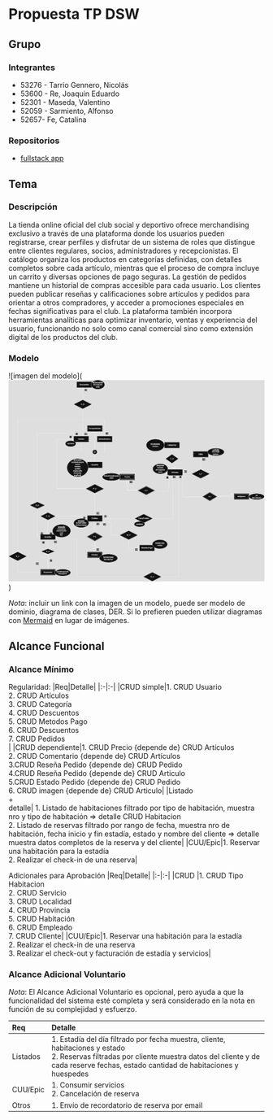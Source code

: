 # Propuesta TP DSW

## Grupo
### Integrantes
* 53276 - Tarrio Gennero, Nicolás
* 53600 - Re, Joaquin Eduardo
* 52301 - Maseda, Valentino
* 52059 - Sarmiento, Alfonso
* 52657- Fe, Catalina

### Repositorios
* [fullstack app]()


## Tema
### Descripción
La tienda online oficial del club social y deportivo ofrece merchandising exclusivo a través de una plataforma donde los usuarios pueden registrarse, crear perfiles y disfrutar de un sistema de roles que distingue entre clientes regulares, socios, administradores y recepcionistas. El catálogo organiza los productos en categorías definidas, con detalles completos sobre cada artículo, mientras que el proceso de compra incluye un carrito y diversas opciones de pago seguras. La gestión de pedidos mantiene un historial de compras accesible para cada usuario. Los clientes pueden publicar reseñas y calificaciones sobre artículos y pedidos para orientar a otros compradores, y acceder a promociones especiales en fechas significativas para el club. La plataforma también incorpora herramientas analíticas para optimizar inventario, ventas y experiencia del usuario, funcionando no solo como canal comercial sino como extensión digital de los productos del club. 

### Modelo
![imagen del modelo](![Modelo E-R](img/Proposal_DSW.drawio.png))

*Nota*: incluir un link con la imagen de un modelo, puede ser modelo de dominio, diagrama de clases, DER. Si lo prefieren pueden utilizar diagramas con [Mermaid](https://mermaid.js.org) en lugar de imágenes.

## Alcance Funcional 

### Alcance Mínimo


Regularidad:
|Req|Detalle|
|:-|:-|
|CRUD simple|1. CRUD Usuario<br>2. CRUD Artículos<br>3. CRUD Categoría<br>4. CRUD Descuentos<br>5. CRUD Metodos Pago<br>6. CRUD Descuentos<br>7. CRUD Pedidos<br>|
|CRUD dependiente|1. CRUD Precio {depende de} CRUD Artículos<br>2. CRUD Comentario {depende de} CRUD Artículos<br>3.CRUD Reseña Pedido {depende de} CRUD Pedido<br>4.CRUD Reseña Pedido {depende de} CRUD Articulo<br>5.CRUD Estado Pedido {depende de} CRUD Pedido<br>6. CRUD imagen {depende de} CRUD Articulo|
|Listado<br>+<br>detalle| 1. Listado de habitaciones filtrado por tipo de habitación, muestra nro y tipo de habitación => detalle CRUD Habitacion<br> 2. Listado de reservas filtrado por rango de fecha, muestra nro de habitación, fecha inicio y fin estadía, estado y nombre del cliente => detalle muestra datos completos de la reserva y del cliente|
|CUU/Epic|1. Reservar una habitación para la estadía<br>2. Realizar el check-in de una reserva|


Adicionales para Aprobación
|Req|Detalle|
|:-|:-|
|CRUD |1. CRUD Tipo Habitacion<br>2. CRUD Servicio<br>3. CRUD Localidad<br>4. CRUD Provincia<br>5. CRUD Habitación<br>6. CRUD Empleado<br>7. CRUD Cliente|
|CUU/Epic|1. Reservar una habitación para la estadía<br>2. Realizar el check-in de una reserva<br>3. Realizar el check-out y facturación de estadía y servicios|


### Alcance Adicional Voluntario

*Nota*: El Alcance Adicional Voluntario es opcional, pero ayuda a que la funcionalidad del sistema esté completa y será considerado en la nota en función de su complejidad y esfuerzo.

|Req|Detalle|
|:-|:-|
|Listados |1. Estadía del día filtrado por fecha muestra, cliente, habitaciones y estado <br>2. Reservas filtradas por cliente muestra datos del cliente y de cada reserve fechas, estado cantidad de habitaciones y huespedes|
|CUU/Epic|1. Consumir servicios<br>2. Cancelación de reserva|
|Otros|1. Envío de recordatorio de reserva por email|
